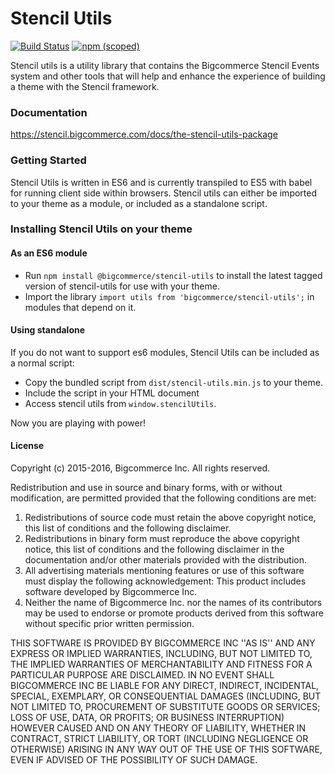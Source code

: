 # Stencil Utils
[![Build Status](https://travis-ci.org/bigcommerce/stencil-utils.svg?branch=master)](https://travis-ci.org/bigcommerce/stencil-utils) [![npm (scoped)](https://img.shields.io/npm/v/@bigcommerce/stencil-utils.svg)](https://www.npmjs.com/package/@bigcommerce/stencil-utils)

Stencil utils is a utility library that contains the Bigcommerce Stencil Events system and other tools that will help and enhance the
experience of building a theme with the Stencil framework.

### Documentation
https://stencil.bigcommerce.com/docs/the-stencil-utils-package

### Getting Started
Stencil Utils is written in ES6 and is currently transpiled to ES5 with babel for running client side within browsers.
Stencil utils can either be imported to your theme as a module, or included as a standalone script.

### Installing Stencil Utils on your theme

#### As an ES6 module
* Run `npm install @bigcommerce/stencil-utils` to install the latest tagged version of stencil-utils for use with your theme.
* Import the library `import utils from 'bigcommerce/stencil-utils';` in modules that depend on it.

#### Using standalone
If you do not want to support es6 modules, Stencil Utils can be included as a normal script:
* Copy the bundled script from `dist/stencil-utils.min.js` to your theme.
* Include the script in your HTML document
* Access stencil utils from `window.stencilUtils`.

Now you are playing with power!

#### License

Copyright (c) 2015-2016, Bigcommerce Inc.
All rights reserved.

Redistribution and use in source and binary forms, with or without
modification, are permitted provided that the following conditions are met:
1. Redistributions of source code must retain the above copyright
   notice, this list of conditions and the following disclaimer.
2. Redistributions in binary form must reproduce the above copyright
   notice, this list of conditions and the following disclaimer in the
   documentation and/or other materials provided with the distribution.
3. All advertising materials mentioning features or use of this software
   must display the following acknowledgement:
   This product includes software developed by Bigcommerce Inc.
4. Neither the name of Bigcommerce Inc. nor the
   names of its contributors may be used to endorse or promote products
   derived from this software without specific prior written permission.

THIS SOFTWARE IS PROVIDED BY BIGCOMMERCE INC ''AS IS'' AND ANY
EXPRESS OR IMPLIED WARRANTIES, INCLUDING, BUT NOT LIMITED TO, THE IMPLIED
WARRANTIES OF MERCHANTABILITY AND FITNESS FOR A PARTICULAR PURPOSE ARE
DISCLAIMED. IN NO EVENT SHALL BIGCOMMERCE INC BE LIABLE FOR ANY
DIRECT, INDIRECT, INCIDENTAL, SPECIAL, EXEMPLARY, OR CONSEQUENTIAL DAMAGES
(INCLUDING, BUT NOT LIMITED TO, PROCUREMENT OF SUBSTITUTE GOODS OR SERVICES;
LOSS OF USE, DATA, OR PROFITS; OR BUSINESS INTERRUPTION) HOWEVER CAUSED AND
ON ANY THEORY OF LIABILITY, WHETHER IN CONTRACT, STRICT LIABILITY, OR TORT
(INCLUDING NEGLIGENCE OR OTHERWISE) ARISING IN ANY WAY OUT OF THE USE OF THIS
SOFTWARE, EVEN IF ADVISED OF THE POSSIBILITY OF SUCH DAMAGE.

